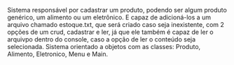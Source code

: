 Sistema responsável por cadastrar um produto, 
podendo ser algum produto genérico, um alimento ou um eletrônico.
E capaz de adicioná-los a um arquivo chamado estoque.txt, 
que será criado caso seja inexistente, com 2 opções de um
crud, cadastrar e ler, já que ele também é capaz de ler o arquivpo dentro do console, 
caso a opção de ler o conteúdo seja selecionada.
Sistema orientado a objetos com as classes: Produto, Alimento, Eletronico, Menu e Main.
